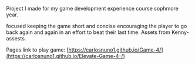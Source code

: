 Project I made for my game development experience course sophmore year.

focused keeping the game short and concise encouraging the player to go back again and again in an effort to beat their last time.
Assets from Kenny-assests.

Pages link to play game:
[https://carlosnuno1.github.io/Game-4/](https://carlosnuno1.github.io/Elevate-Game-4-/)
